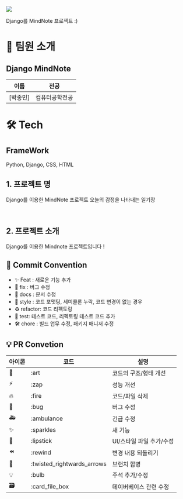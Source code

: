 <div><img src="https://capsule-render.vercel.app/api?type=waving&height=200&color=gradient&text=Django%20MindNote%20" /></div>



Django를 MindNote 프로젝트 :)

# 👋 팀원 소개

## Django MindNote

| 이름                                   | 전공           |
| -------------------------------------- | -------------- | 
| [박종민]  | 컴퓨터공학전공 | 


# 🛠️ Tech

## FrameWork

Python, Django, CSS, HTML

## 1. 프로젝트 명

Django를 이용한 MindNote 프로젝트
오늘의 감정을 나타내는 일기장


<br/>

## 2. 프로젝트 소개

Django를 이용한 Mindnote 프로젝트입니다 !

## 🎯 Commit Convention

- ✨ Feat : 새로운 기능 추가
- 🐛 fix : 버그 수정
- 📑 docs : 문서 수정
- 💄 style : 코드 포맷팅, 세미콜론 누락, 코드 변경이 없는 경우
- ♻️ refactor: 코드 리펙토링
- 🧪 test: 테스트 코드, 리펙토링 테스트 코드 추가
- 🛠️ chore : 빌드 업무 수정, 패키지 매니저 수정

## 💡 PR Convetion

| 아이콘 | 코드                       | 설명                     |
| ------ | -------------------------- | ------------------------ |
| 🎨     | :art                       | 코드의 구조/형태 개선    |
| ⚡️    | :zap                       | 성능 개선                |
| 🔥     | :fire                      | 코드/파일 삭제           |
| 🐛     | :bug                       | 버그 수정                |
| 🚑     | :ambulance                 | 긴급 수정                |
| ✨     | :sparkles                  | 새 기능                  |
| 💄     | :lipstick                  | UI/스타일 파일 추가/수정 |
| ⏪     | :rewind                    | 변경 내용 되돌리기       |
| 🔀     | :twisted_rightwards_arrows | 브랜치 합병              |
| 💡     | :bulb                      | 주석 추가/수정           |
| 🗃      | :card_file_box             | 데이버베이스 관련 수정   |
